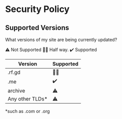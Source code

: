 # Security Policy

## Supported Versions

What versions of my site are being currently updated?

:warning:	Not Supported
:pirate_flag:	Half way.
:heavy_check_mark: Supported

| Version | Supported          |
| ------- | ------------------ |
| .rf.gd  | :pirate_flag:      |
| .me     | :heavy_check_mark: |
| archive | :warning:          |
| Any other TLDs*| :warning:   |

*such as .com or .org
